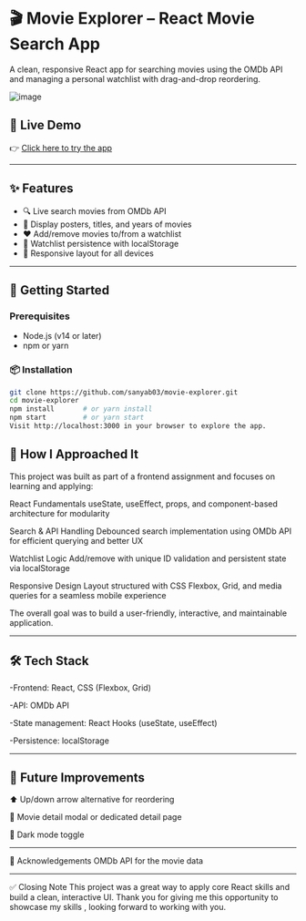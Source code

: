 # 🎬 Movie Explorer – React Movie Search App

A clean, responsive React app for searching movies using the OMDb API and managing a personal watchlist with drag-and-drop reordering.


![image](https://github.com/user-attachments/assets/0b14cf19-7057-4349-a6ba-aa0210fc412b)



 ## 🔗 Live Demo

👉 [Click here to try the app](https://nama-sys-analytics.vercel.app/)  


---

## ✨ Features

- 🔍 Live search movies from OMDb API
- 📄 Display posters, titles, and years of movies
- ❤️ Add/remove movies to/from a watchlist
- 💾 Watchlist persistence with localStorage
- 📱 Responsive layout for all devices

---

## 🚀 Getting Started

### Prerequisites

- Node.js (v14 or later)
- npm or yarn

### 📦 Installation 

```bash
git clone https://github.com/sanyab03/movie-explorer.git
cd movie-explorer
npm install       # or yarn install
npm start         # or yarn start
Visit http://localhost:3000 in your browser to explore the app.
```

## 🧠 How I Approached It

This project was built as part of a frontend assignment and focuses on learning and applying:

React Fundamentals
useState, useEffect, props, and component-based architecture for modularity

Search & API Handling
Debounced search implementation using OMDb API for efficient querying and better UX

Watchlist Logic
Add/remove with unique ID validation and persistent state via localStorage

Responsive Design
Layout structured with CSS Flexbox, Grid, and media queries for a seamless mobile experience

The overall goal was to build a user-friendly, interactive, and maintainable application.

---


## 🛠️ Tech Stack

-Frontend: React, CSS (Flexbox, Grid)

-API: OMDb API

-State management: React Hooks (useState, useEffect)

-Persistence: localStorage

---

## 🚧 Future Improvements

⬆️ Up/down arrow alternative for reordering

📄 Movie detail modal or dedicated detail page

🌙 Dark mode toggle

---

🙌 Acknowledgements
OMDb API for the movie data

---

✅ Closing Note
This project was a great way to apply core React skills and build a clean, interactive UI.
Thank you for giving me this opportunity to showcase my skills , looking forward to working with you.
   
